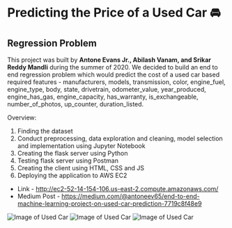 # Predicting the Price of a Used Car :oncoming_automobile:

<h2> Regression Problem </h2>

This project was built by **Antone Evans Jr.,  Abilash Vanam, and Srikar Reddy Mandli** during the summer of 2020. We decided to build an end to end regression problem which would predict the cost of a used car based required features - manufacturers, models, transmission, color, engine_fuel, engine_type, body, state, drivetrain, odometer_value, year_produced, engine_has_gas, engine_capacity, has_warranty, is_exchangeable, number_of_photos, up_counter, duration_listed. 
 
 Overview:
 1. Finding the dataset
 2. Conduct preprocessing, data exploration and cleaning, model selection and implementation using Jupyter Notebook
 3. Creating the flask server using Python
 4. Testing flask server using Postman
 5. Creating the client using HTML, CSS and JS
 6. Deploying the application to AWS EC2

- Link - http://ec2-52-14-154-106.us-east-2.compute.amazonaws.com/
- Medium Post - https://medium.com/@antoneev65/end-to-end-machine-learning-project-on-used-car-prediction-7719c8f48e9

![Image of Used Car](https://github.com/antoneev/usedcars/blob/model-client-server/index.png?raw=true)
![Image of Used Car](https://github.com/antoneev/usedcars/blob/model-client-server/app.png?raw=true)
![Image of Used Car](https://github.com/antoneev/usedcars/blob/model-client-server/app1.png?raw=true)

